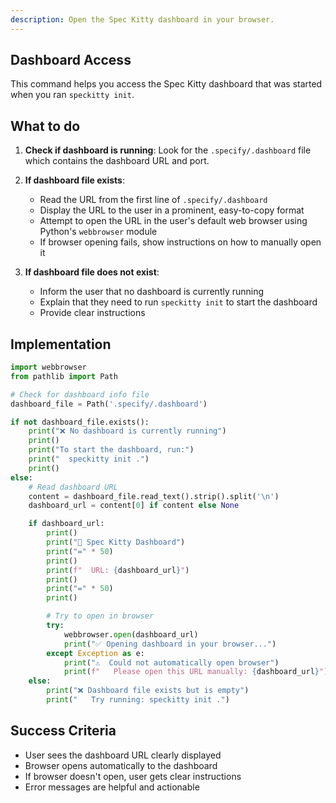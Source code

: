 ```yaml
---
description: Open the Spec Kitty dashboard in your browser.
---
```


## Dashboard Access

This command helps you access the Spec Kitty dashboard that was started when you ran `speckitty init`.

## What to do

1. **Check if dashboard is running**: Look for the `.specify/.dashboard` file which contains the dashboard URL and port.

2. **If dashboard file exists**:
   - Read the URL from the first line of `.specify/.dashboard`
   - Display the URL to the user in a prominent, easy-to-copy format
   - Attempt to open the URL in the user's default web browser using Python's `webbrowser` module
   - If browser opening fails, show instructions on how to manually open it

3. **If dashboard file does not exist**:
   - Inform the user that no dashboard is currently running
   - Explain that they need to run `speckitty init` to start the dashboard
   - Provide clear instructions

## Implementation

```python
import webbrowser
from pathlib import Path

# Check for dashboard info file
dashboard_file = Path('.specify/.dashboard')

if not dashboard_file.exists():
    print("❌ No dashboard is currently running")
    print()
    print("To start the dashboard, run:")
    print("  speckitty init .")
    print()
else:
    # Read dashboard URL
    content = dashboard_file.read_text().strip().split('\n')
    dashboard_url = content[0] if content else None

    if dashboard_url:
        print()
        print("🌱 Spec Kitty Dashboard")
        print("=" * 50)
        print()
        print(f"  URL: {dashboard_url}")
        print()
        print("=" * 50)
        print()

        # Try to open in browser
        try:
            webbrowser.open(dashboard_url)
            print("✅ Opening dashboard in your browser...")
        except Exception as e:
            print("⚠️  Could not automatically open browser")
            print(f"   Please open this URL manually: {dashboard_url}")
    else:
        print("❌ Dashboard file exists but is empty")
        print("   Try running: speckitty init .")
```

## Success Criteria

- User sees the dashboard URL clearly displayed
- Browser opens automatically to the dashboard
- If browser doesn't open, user gets clear instructions
- Error messages are helpful and actionable
